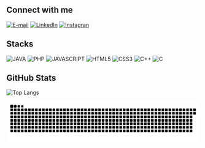 
## Connect with me
[![E-mail](https://img.shields.io/badge/-Gmail-000?style=for-the-badge&logo=gmail&logoColor=E94D5F)](mailto:karensartori7@gmail.com)
[![LinkedIn](https://img.shields.io/badge/-LinkedIn-000?style=for-the-badge&logo=linkedin&logoColor=30A3DC)](https://www.linkedin.com/in/karen-sartori-6baaa4272/)
[![Instagran](https://img.shields.io/badge/-Instagram-000?style=for-the-badge&logo=instagram&logoColor=8134AF)](https://www.instagram.com/karen_sartorii/)



## Stacks
![JAVA](https://img.shields.io/badge/Java-000?style=for-the-badge&logo=openjdk&logoColor=white)
![PHP](https://img.shields.io/badge/PHP-000?style=for-the-badge&logo=php)
![JAVASCRIPT](https://img.shields.io/badge/JavaScript-000?style=for-the-badge&logo=javascript)
![HTML5](https://img.shields.io/badge/HTML-000?style=for-the-badge&logo=html5&logoColor=30A3DC)
![CSS3](https://img.shields.io/badge/CSS3-000?style=for-the-badge&logo=css3&logoColor=E94D5F)
![C++](https://img.shields.io/badge/C%2B%2B-000?style=for-the-badge&logo=c%2B%2B&logoColor=2b58de)
![C](https://img.shields.io/badge/C-000?style=for-the-badge&logo=c&logoColor=2b58de)


## GitHub Stats
![Top Langs](https://github-readme-stats-git-masterrstaa-rickstaa.vercel.app/api/top-langs/?username=KarenSartori&layout=compact&bg_color=000&border_color=30A3DC&title_color=E94D5F&text_color=FFF)


<picture>
  <source media="(prefers-color-scheme: dark)" srcset="https://raw.githubusercontent.com/KarenSartori/KarenSartori/output/github-contribution-grid-snake-dark.svg">
  <source media="(prefers-color-scheme: light)" srcset="https://raw.githubusercontent.com/KarenSartori/KarenSartori/output/github-contribution-grid-snake.svg">
  <img alt="github contribution grid snake animation" src="https://raw.githubusercontent.com/KarenSartori/KarenSartori/output/github-contribution-grid-snake.svg">
</picture>
